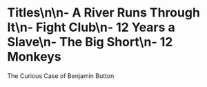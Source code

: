 # Titles\n\n- A River Runs Through It\n- Fight Club\n- 12 Years a Slave\n- The Big Short\n- 12 Monkeys
The Curious Case of Benjamin Button
